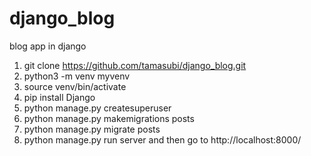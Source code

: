 # django_blog
blog app in django



1. git clone https://github.com/tamasubi/django_blog.git
2. python3 -m venv myvenv
3. source venv/bin/activate
4. pip install Django
5. python manage.py createsuperuser 
6. python manage.py makemigrations posts
7. python manage.py migrate posts
8. python manage.py run server and then go to http://localhost:8000/
